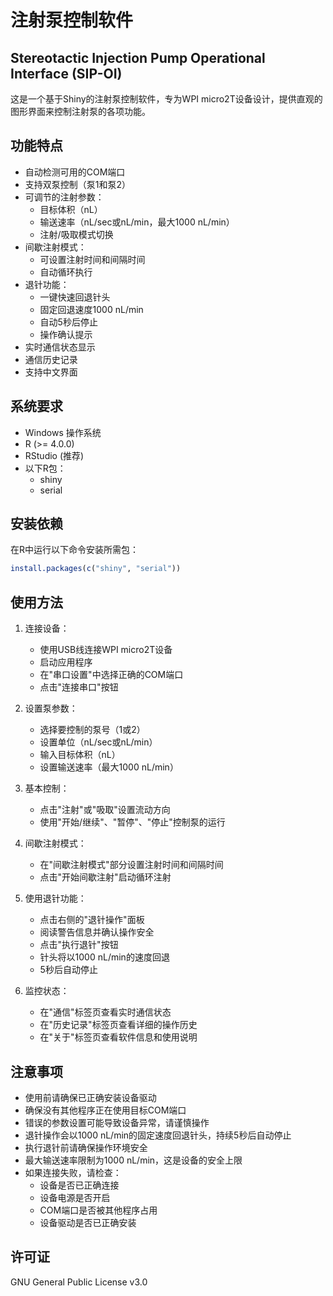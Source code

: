 # 注射泵控制软件
## Stereotactic Injection Pump Operational Interface (SIP-OI)
这是一个基于Shiny的注射泵控制软件，专为WPI micro2T设备设计，提供直观的图形界面来控制注射泵的各项功能。

## 功能特点

- 自动检测可用的COM端口
- 支持双泵控制（泵1和泵2）
- 可调节的注射参数：
  - 目标体积（nL）
  - 输送速率（nL/sec或nL/min，最大1000 nL/min）
  - 注射/吸取模式切换
- 间歇注射模式：
  - 可设置注射时间和间隔时间
  - 自动循环执行
- 退针功能：
  - 一键快速回退针头
  - 固定回退速度1000 nL/min
  - 自动5秒后停止
  - 操作确认提示
- 实时通信状态显示
- 通信历史记录
- 支持中文界面

## 系统要求

- Windows 操作系统
- R (>= 4.0.0)
- RStudio (推荐)
- 以下R包：
  - shiny
  - serial

## 安装依赖

在R中运行以下命令安装所需包：

```r
install.packages(c("shiny", "serial"))
```

## 使用方法

1. 连接设备：
   - 使用USB线连接WPI micro2T设备
   - 启动应用程序
   - 在"串口设置"中选择正确的COM端口
   - 点击"连接串口"按钮

2. 设置泵参数：
   - 选择要控制的泵号（1或2）
   - 设置单位（nL/sec或nL/min）
   - 输入目标体积（nL）
   - 设置输送速率（最大1000 nL/min）

3. 基本控制：
   - 点击"注射"或"吸取"设置流动方向
   - 使用"开始/继续"、"暂停"、"停止"控制泵的运行

4. 间歇注射模式：
   - 在"间歇注射模式"部分设置注射时间和间隔时间
   - 点击"开始间歇注射"启动循环注射

5. 使用退针功能：
   - 点击右侧的"退针操作"面板
   - 阅读警告信息并确认操作安全
   - 点击"执行退针"按钮
   - 针头将以1000 nL/min的速度回退
   - 5秒后自动停止

6. 监控状态：
   - 在"通信"标签页查看实时通信状态
   - 在"历史记录"标签页查看详细的操作历史
   - 在"关于"标签页查看软件信息和使用说明

## 注意事项

- 使用前请确保已正确安装设备驱动
- 确保没有其他程序正在使用目标COM端口
- 错误的参数设置可能导致设备异常，请谨慎操作
- 退针操作会以1000 nL/min的固定速度回退针头，持续5秒后自动停止
- 执行退针前请确保操作环境安全
- 最大输送速率限制为1000 nL/min，这是设备的安全上限
- 如果连接失败，请检查：
  - 设备是否已正确连接
  - 设备电源是否开启
  - COM端口是否被其他程序占用
  - 设备驱动是否已正确安装

## 许可证

GNU General Public License v3.0
